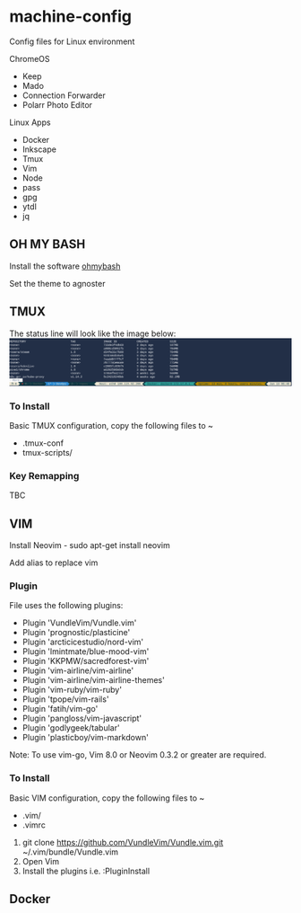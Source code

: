 # machine-config
Config files for Linux environment

ChromeOS
* Keep
* Mado
* Connection Forwarder
* Polarr Photo Editor

Linux Apps
* Docker
* Inkscape
* Tmux
* Vim
* Node
* pass
* gpg
* ytdl
* jq


## OH MY BASH

Install the software [ohmybash](https://github.com/ohmybash)

Set the theme to agnoster

## TMUX

The status line will look like the image below:
![tmux statusline](images/tmux-statusbar.png)

### To Install

Basic TMUX configuration, copy the following files to ~

* .tmux-conf
* tmux-scripts/

### Key Remapping
TBC


## VIM

Install Neovim - sudo apt-get install neovim

Add alias to replace vim



### Plugin

File uses the following plugins:

* Plugin 'VundleVim/Vundle.vim'
* Plugin 'prognostic/plasticine'
* Plugin 'arcticicestudio/nord-vim'
* Plugin 'lmintmate/blue-mood-vim'
* Plugin 'KKPMW/sacredforest-vim'
* Plugin 'vim-airline/vim-airline'
* Plugin 'vim-airline/vim-airline-themes'
* Plugin 'vim-ruby/vim-ruby'
* Plugin 'tpope/vim-rails'
* Plugin 'fatih/vim-go'
* Plugin 'pangloss/vim-javascript'
* Plugin 'godlygeek/tabular'
* Plugin 'plasticboy/vim-markdown'

Note: To use vim-go, Vim 8.0 or Neovim 0.3.2 or greater are required.

### To Install

Basic VIM configuration, copy the following files to ~

* .vim/
* .vimrc

1. git clone https://github.com/VundleVim/Vundle.vim.git ~/.vim/bundle/Vundle.vim
2. Open Vim
3. Install the plugins i.e. :PluginInstall


## Docker


